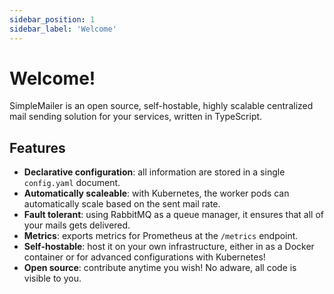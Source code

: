 ```yaml
---
sidebar_position: 1
sidebar_label: 'Welcome'
---
```


# Welcome!
SimpleMailer is an open source, self-hostable, highly scalable centralized mail sending solution for your services, written in TypeScript.
## Features
- **Declarative configuration**: all information are stored in a single `config.yaml` document.
- **Automatically scaleable**: with Kubernetes, the worker pods can automatically scale based on the sent mail rate.
- **Fault tolerant**: using RabbitMQ as a queue manager, it ensures that all of your mails gets delivered.
- **Metrics**: exports metrics for Prometheus at the `/metrics` endpoint.
- **Self-hostable**: host it on your own infrastructure, either in as a Docker container or for advanced configurations with Kubernetes!
- **Open source**: contribute anytime you wish! No adware, all code is visible to you.